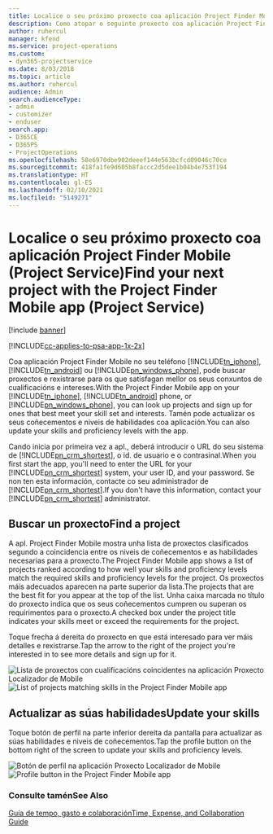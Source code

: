 ```yaml
---
title: Localice o seu próximo proxecto coa aplicación Project Finder Mobile
description: Como atopar o seguinte proxecto coa aplicación Project Finder Mobile para Project Service
author: ruhercul
manager: kfend
ms.service: project-operations
ms.custom:
- dyn365-projectservice
ms.date: 8/03/2018
ms.topic: article
ms.author: ruhercul
audience: Admin
search.audienceType:
- admin
- customizer
- enduser
search.app:
- D365CE
- D365PS
- ProjectOperations
ms.openlocfilehash: 58e6970dbe902deeef144e563bcfcd09046c70ce
ms.sourcegitcommit: 418fa1fe9d605b8faccc2d5dee1b04b4e753f194
ms.translationtype: HT
ms.contentlocale: gl-ES
ms.lasthandoff: 02/10/2021
ms.locfileid: "5149271"
---
```

# <a name="find-your-next-project-with-the-project-finder-mobile-app-project-service"></a><span data-ttu-id="8def9-103">Localice o seu próximo proxecto coa aplicación Project Finder Mobile (Project Service)</span><span class="sxs-lookup"><span data-stu-id="8def9-103">Find your next project with the Project Finder Mobile app (Project Service)</span></span>

[!include [banner](../includes/psa-now-project-operations.md)]

[!INCLUDE[cc-applies-to-psa-app-1x-2x](../includes/cc-applies-to-psa-app-1x-2x.md)]

<span data-ttu-id="8def9-104">Coa aplicación Project Finder Mobile no seu teléfono [!INCLUDE[tn_iphone](../includes/tn-iphone.md)], [!INCLUDE[tn_android](../includes/tn-android.md)] ou [!INCLUDE[pn_windows_phone](../includes/pn-windows-phone.md)], pode buscar proxectos e rexistrarse para os que satisfagan mellor os seus conxuntos de cualificacións e intereses.</span><span class="sxs-lookup"><span data-stu-id="8def9-104">With the Project Finder Mobile app on your [!INCLUDE[tn_iphone](../includes/tn-iphone.md)], [!INCLUDE[tn_android](../includes/tn-android.md)] phone, or [!INCLUDE[pn_windows_phone](../includes/pn-windows-phone.md)], you can look up projects and sign up for ones that best meet your skill set and interests.</span></span> <span data-ttu-id="8def9-105">Tamén pode actualizar os seus coñecementos e niveis de habilidades coa aplicación.</span><span class="sxs-lookup"><span data-stu-id="8def9-105">You can also update your skills and proficiency levels with the app.</span></span>  
  
 <span data-ttu-id="8def9-106">Cando inicia por primeira vez a apl., deberá introducir o URL do seu sistema de [!INCLUDE[pn_crm_shortest](../includes/pn-crm-shortest.md)], o id. de usuario e o contrasinal.</span><span class="sxs-lookup"><span data-stu-id="8def9-106">When you first start the app, you'll need to enter the URL for your [!INCLUDE[pn_crm_shortest](../includes/pn-crm-shortest.md)] system, your user ID, and your password.</span></span> <span data-ttu-id="8def9-107">Se non ten esta información, contacte co seu administrador de [!INCLUDE[pn_crm_shortest](../includes/pn-crm-shortest.md)].</span><span class="sxs-lookup"><span data-stu-id="8def9-107">If you don't have this information,  contact your [!INCLUDE[pn_crm_shortest](../includes/pn-crm-shortest.md)] administrator.</span></span>  
  
## <a name="find-a-project"></a><span data-ttu-id="8def9-108">Buscar un proxecto</span><span class="sxs-lookup"><span data-stu-id="8def9-108">Find a project</span></span>  
 <span data-ttu-id="8def9-109">A apl. Project Finder Mobile mostra unha lista de proxectos clasificados segundo a coincidencia entre os niveis de coñecementos e as habilidades necesarias para a proxecto.</span><span class="sxs-lookup"><span data-stu-id="8def9-109">The Project Finder Mobile app shows a list of projects ranked according to how well your skills and proficiency levels match the required skills and proficiency levels for the project.</span></span> <span data-ttu-id="8def9-110">Os proxectos máis adecuados aparecen na parte superior da lista.</span><span class="sxs-lookup"><span data-stu-id="8def9-110">The projects that are the best fit for you appear at the top of the list.</span></span> <span data-ttu-id="8def9-111">Unha caixa marcada no título do proxecto indica que os seus coñecementos cumpren ou superan os requirimentos para o proxecto.</span><span class="sxs-lookup"><span data-stu-id="8def9-111">A checked box under the project title indicates your skills meet or exceed the requirements for the project.</span></span>  
  
 <span data-ttu-id="8def9-112">Toque frecha á dereita do proxecto en que está interesado para ver máis detalles e rexistrarse.</span><span class="sxs-lookup"><span data-stu-id="8def9-112">Tap the arrow to the right of the project you're interested in to see more details and sign up for it.</span></span>  
  
 <span data-ttu-id="8def9-113">![Lista de proxectos con cualificacións coincidentes na aplicación Proxecto Localizador de Mobile](../psa/media/project-service-project-finder-list.png "Lista de proxectos con cualificacións coincidentes na aplicación Proxecto Localizador de Mobile")</span><span class="sxs-lookup"><span data-stu-id="8def9-113">![List of projects matching skills in the Project Finder Mobile app](../psa/media/project-service-project-finder-list.png "List of projects matching skills in the Project Finder Mobile app")</span></span>  
  
## <a name="update-your-skills"></a><span data-ttu-id="8def9-114">Actualizar as súas habilidades</span><span class="sxs-lookup"><span data-stu-id="8def9-114">Update your skills</span></span>  
 <span data-ttu-id="8def9-115">Toque botón de perfil na parte inferior dereita da pantalla para actualizar as súas habilidades e niveis de coñecementos.</span><span class="sxs-lookup"><span data-stu-id="8def9-115">Tap the profile button on the bottom right of the screen to update your skills and proficiency levels.</span></span>  
  
 <span data-ttu-id="8def9-116">![Botón de perfil na aplicación Proxecto Localizador de Mobile](../psa/media/project-service-project-finder-profile.png "Botón de perfil na aplicación Proxecto Localizador de Mobile")</span><span class="sxs-lookup"><span data-stu-id="8def9-116">![Profile button in the Project Finder Mobile app](../psa/media/project-service-project-finder-profile.png "Profile button in the Project Finder Mobile app")</span></span>  
  
### <a name="see-also"></a><span data-ttu-id="8def9-117">Consulte tamén</span><span class="sxs-lookup"><span data-stu-id="8def9-117">See Also</span></span>  
 [<span data-ttu-id="8def9-118">Guía de tempo, gasto e colaboración</span><span class="sxs-lookup"><span data-stu-id="8def9-118">Time, Expense, and Collaboration Guide</span></span>](../psa/time-expense-collaboration-guide.md)
